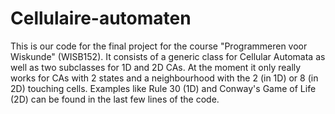 # Cellulaire-automaten

This is our code for the final project for the course "Programmeren voor Wiskunde" (WISB152).
It consists of a generic class for Cellular Automata as well as two subclasses for 1D and 2D CAs.
At the moment it only really works for CAs with 2 states and a neighbourhood with the 2 (in 1D) or 8 (in 2D) touching cells.
Examples like Rule 30 (1D) and Conway's Game of Life (2D) can be found in the last few lines of the code.
